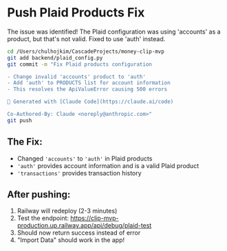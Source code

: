 # Push Plaid Products Fix

The issue was identified! The Plaid configuration was using 'accounts' as a product, but that's not valid. Fixed to use 'auth' instead.

```bash
cd /Users/chulhojkim/CascadeProjects/money-clip-mvp
git add backend/plaid_config.py
git commit -m "Fix Plaid products configuration

- Change invalid 'accounts' product to 'auth' 
- Add 'auth' to PRODUCTS list for account information
- This resolves the ApiValueError causing 500 errors

🤖 Generated with [Claude Code](https://claude.ai/code)

Co-Authored-By: Claude <noreply@anthropic.com>"
git push
```

## The Fix:
- Changed `'accounts'` to `'auth'` in Plaid products
- `'auth'` provides account information and is a valid Plaid product
- `'transactions'` provides transaction history

## After pushing:
1. Railway will redeploy (2-3 minutes)
2. Test the endpoint: https://clip-mvp-production.up.railway.app/api/debug/plaid-test
3. Should now return success instead of error
4. "Import Data" should work in the app!